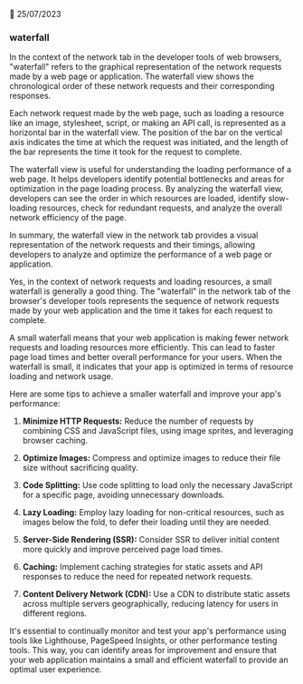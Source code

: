 📅 25/07/2023

### waterfall

In the context of the network tab in the developer tools of web browsers, "waterfall" refers to the graphical representation of the network requests made by a web page or application. The waterfall view shows the chronological order of these network requests and their corresponding responses.

Each network request made by the web page, such as loading a resource like an image, stylesheet, script, or making an API call, is represented as a horizontal bar in the waterfall view. The position of the bar on the vertical axis indicates the time at which the request was initiated, and the length of the bar represents the time it took for the request to complete.

The waterfall view is useful for understanding the loading performance of a web page. It helps developers identify potential bottlenecks and areas for optimization in the page loading process. By analyzing the waterfall view, developers can see the order in which resources are loaded, identify slow-loading resources, check for redundant requests, and analyze the overall network efficiency of the page.

In summary, the waterfall view in the network tab provides a visual representation of the network requests and their timings, allowing developers to analyze and optimize the performance of a web page or application.

Yes, in the context of network requests and loading resources, a small waterfall is generally a good thing. The "waterfall" in the network tab of the browser's developer tools represents the sequence of network requests made by your web application and the time it takes for each request to complete.

A small waterfall means that your web application is making fewer network requests and loading resources more efficiently. This can lead to faster page load times and better overall performance for your users. When the waterfall is small, it indicates that your app is optimized in terms of resource loading and network usage.

Here are some tips to achieve a smaller waterfall and improve your app's performance:

1. **Minimize HTTP Requests:** Reduce the number of requests by combining CSS and JavaScript files, using image sprites, and leveraging browser caching.

2. **Optimize Images:** Compress and optimize images to reduce their file size without sacrificing quality.

3. **Code Splitting:** Use code splitting to load only the necessary JavaScript for a specific page, avoiding unnecessary downloads.

4. **Lazy Loading:** Employ lazy loading for non-critical resources, such as images below the fold, to defer their loading until they are needed.

5. **Server-Side Rendering (SSR):** Consider SSR to deliver initial content more quickly and improve perceived page load times.

6. **Caching:** Implement caching strategies for static assets and API responses to reduce the need for repeated network requests.

7. **Content Delivery Network (CDN):** Use a CDN to distribute static assets across multiple servers geographically, reducing latency for users in different regions.

It's essential to continually monitor and test your app's performance using tools like Lighthouse, PageSpeed Insights, or other performance testing tools. This way, you can identify areas for improvement and ensure that your web application maintains a small and efficient waterfall to provide an optimal user experience.